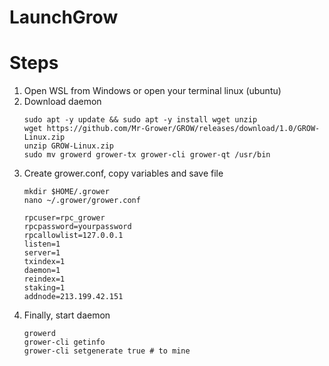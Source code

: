 # LaunchGrow

# Steps
1. Open WSL from Windows or open your terminal linux (ubuntu)
2. Download daemon
   ```
   sudo apt -y update && sudo apt -y install wget unzip
   wget https://github.com/Mr-Grower/GROW/releases/download/1.0/GROW-Linux.zip
   unzip GROW-Linux.zip
   sudo mv growerd grower-tx grower-cli grower-qt /usr/bin

3. Create grower.conf, copy variables and save file
   ```
   mkdir $HOME/.grower
   nano ~/.grower/grower.conf

   rpcuser=rpc_grower
   rpcpassword=yourpassword
   rpcallowlist=127.0.0.1
   listen=1
   server=1
   txindex=1
   daemon=1
   reindex=1
   staking=1
   addnode=213.199.42.151

4. Finally, start daemon
   ```
   growerd
   grower-cli getinfo
   grower-cli setgenerate true # to mine
